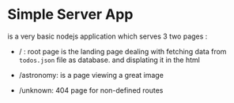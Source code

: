# Simple Server App

is a very basic nodejs application which serves 3 two pages :
* / : root page is the landing page dealing with fetching data from `todos.json` file as database.
        and displating it in the html 

* /astronomy: is a page viewing a great image

* /unknown: 404 page for non-defined routes